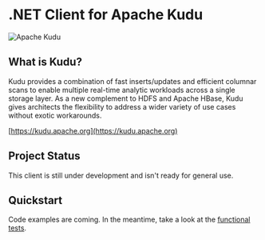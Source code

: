 # .NET Client for Apache Kudu
![Apache Kudu](https://d3dr9sfxru4sde.cloudfront.net/i/k/apachekudu_logo_0716_345px.png)

## What is Kudu?
Kudu provides a combination of fast inserts/updates and efficient columnar scans to enable multiple real-time analytic workloads across a single storage layer. As a new complement to HDFS and Apache HBase, Kudu gives architects the flexibility to address a wider variety of use cases without exotic workarounds.

[https://kudu.apache.org](https://kudu.apache.org)

## Project Status
This client is still under development and isn't ready for general use.

## Quickstart

Code examples are coming. In the meantime, take a look at the [functional tests](test/Kudu.Client.FunctionalTests/CreateTableTests.cs).
